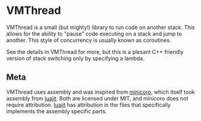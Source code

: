 # VMThread

VMThread is a small (but mighty!) library to run code on another stack. This allows for the ability to "pause"
code executing on a stack and jump to another. This style of concurrency is usually known as coroutines.

See the details in VMThread for more, but this is a plesant C++ friendly version of stack switching only by 
specifying a lambda.

## Meta

VMThread uses assembly and was inspired from [minicoro], which itself took assembly from [luajit].
Both are licensed under MIT, and minicoro does not require attribution. [luajit] has attribution in the 
files that specifically implements the assembly specific parts.

[minicoro]: https://github.com/edubart/minicoro
[luajit]: https://coco.luajit.org/

